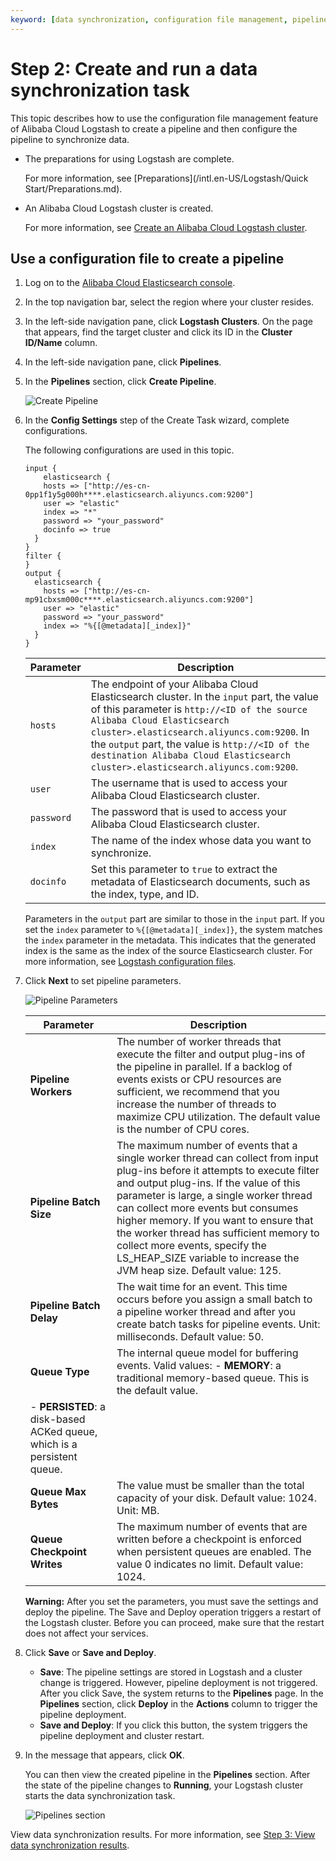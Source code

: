 ```yaml
---
keyword: [data synchronization, configuration file management, pipeline configuration]
---
```


# Step 2: Create and run a data synchronization task

This topic describes how to use the configuration file management feature of Alibaba Cloud Logstash to create a pipeline and then configure the pipeline to synchronize data.

-   The preparations for using Logstash are complete.

    For more information, see [Preparations](/intl.en-US/Logstash/Quick Start/Preparations.md).

-   An Alibaba Cloud Logstash cluster is created.

    For more information, see [Create an Alibaba Cloud Logstash cluster]().


## Use a configuration file to create a pipeline

1.  Log on to the [Alibaba Cloud Elasticsearch console](https://elasticsearch.console.aliyun.com/#/home).

2.  In the top navigation bar, select the region where your cluster resides.

3.  In the left-side navigation pane, click **Logstash Clusters**. On the page that appears, find the target cluster and click its ID in the **Cluster ID/Name** column.

4.  In the left-side navigation pane, click **Pipelines**.

5.  In the **Pipelines** section, click **Create Pipeline**.

    ![Create Pipeline](https://static-aliyun-doc.oss-accelerate.aliyuncs.com/assets/img/en-US/5119333951/p95025.png)

6.  In the **Config Settings** step of the Create Task wizard, complete configurations.

    The following configurations are used in this topic.

    ```
    input {
        elasticsearch {
        hosts => ["http://es-cn-0pp1f1y5g000h****.elasticsearch.aliyuncs.com:9200"]
        user => "elastic"
        index => "*"
        password => "your_password"
        docinfo => true
      }
    }
    filter {
    }
    output {
      elasticsearch {
        hosts => ["http://es-cn-mp91cbxsm000c****.elasticsearch.aliyuncs.com:9200"]
        user => "elastic"
        password => "your_password"
        index => "%{[@metadata][_index]}"
      }
    }
    ```

    |Parameter|Description|
    |---------|-----------|
    |`hosts`|The endpoint of your Alibaba Cloud Elasticsearch cluster. In the `input` part, the value of this parameter is `http://<ID of the source Alibaba Cloud Elasticsearch cluster>.elasticsearch.aliyuncs.com:9200`. In the `output` part, the value is `http://<ID of the destination Alibaba Cloud Elasticsearch cluster>.elasticsearch.aliyuncs.com:9200`.|
    |`user`|The username that is used to access your Alibaba Cloud Elasticsearch cluster.|
    |`password`|The password that is used to access your Alibaba Cloud Elasticsearch cluster.|
    |`index`|The name of the index whose data you want to synchronize.|
    |`docinfo`|Set this parameter to `true` to extract the metadata of Elasticsearch documents, such as the index, type, and ID.|

    Parameters in the `output` part are similar to those in the `input` part. If you set the `index` parameter to `%{[@metadata][_index]}`, the system matches the `index` parameter in the metadata. This indicates that the generated index is the same as the index of the source Elasticsearch cluster. For more information, see [Logstash configuration files]().

7.  Click **Next** to set pipeline parameters.

    ![Pipeline Parameters](https://static-aliyun-doc.oss-accelerate.aliyuncs.com/assets/img/en-US/5119333951/p67293.png)

    |Parameter|Description|
    |---------|-----------|
    |**Pipeline Workers**|The number of worker threads that execute the filter and output plug-ins of the pipeline in parallel. If a backlog of events exists or CPU resources are sufficient, we recommend that you increase the number of threads to maximize CPU utilization. The default value is the number of CPU cores.|
    |**Pipeline Batch Size**|The maximum number of events that a single worker thread can collect from input plug-ins before it attempts to execute filter and output plug-ins. If the value of this parameter is large, a single worker thread can collect more events but consumes higher memory. If you want to ensure that the worker thread has sufficient memory to collect more events, specify the LS\_HEAP\_SIZE variable to increase the JVM heap size. Default value: 125.|
    |**Pipeline Batch Delay**|The wait time for an event. This time occurs before you assign a small batch to a pipeline worker thread and after you create batch tasks for pipeline events. Unit: milliseconds. Default value: 50.|
    |**Queue Type**|The internal queue model for buffering events. Valid values:     -   **MEMORY**: a traditional memory-based queue. This is the default value.
    -   **PERSISTED**: a disk-based ACKed queue, which is a persistent queue. |
    |**Queue Max Bytes**|The value must be smaller than the total capacity of your disk. Default value: 1024. Unit: MB.|
    |**Queue Checkpoint Writes**|The maximum number of events that are written before a checkpoint is enforced when persistent queues are enabled. The value 0 indicates no limit. Default value: 1024.|

    **Warning:** After you set the parameters, you must save the settings and deploy the pipeline. The Save and Deploy operation triggers a restart of the Logstash cluster. Before you can proceed, make sure that the restart does not affect your services.

8.  Click **Save** or **Save and Deploy**.

    -   **Save**: The pipeline settings are stored in Logstash and a cluster change is triggered. However, pipeline deployment is not triggered. After you click Save, the system returns to the **Pipelines** page. In the **Pipelines** section, click **Deploy** in the **Actions** column to trigger the pipeline deployment.
    -   **Save and Deploy**: If you click this button, the system triggers the pipeline deployment and cluster restart.
9.  In the message that appears, click **OK**.

    You can then view the created pipeline in the **Pipelines** section. After the state of the pipeline changes to **Running**, your Logstash cluster starts the data synchronization task.

    ![Pipelines section](https://static-aliyun-doc.oss-accelerate.aliyuncs.com/assets/img/en-US/6936186061/p85390.png)


View data synchronization results. For more information, see [Step 3: View data synchronization results]().

